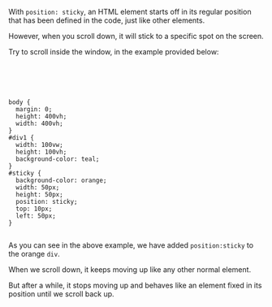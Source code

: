 With `position: sticky`,
an HTML element starts off in its
regular position that has been
defined in the code,
just like other elements.

However, when you scroll down,
it will stick to a specific
spot on the screen.

Try to scroll inside the window,
in the example provided below:
<codeblock language="css" type="lesson">
<code>
<panel language="html">
<div id="div1"></div>
<div id="sticky"></div>
</panel>
<panel language="css">
body {
  margin: 0;
  height: 400vh;
  width: 400vh;
}
#div1 {
  width: 100vw;
  height: 100vh;
  background-color: teal;
}
#sticky {
  background-color: orange;
  width: 50px;
  height: 50px;
  position: sticky;
  top: 10px;
  left: 50px;
}
</panel>
</code>
</codeblock>

As you can see in the above example,
we have added `position:sticky`
to the orange `div`.

When we scroll down, it keeps moving
up like any other normal element.

But after a while, it stops moving up
and
behaves like an element fixed in its
position until we scroll back up.
